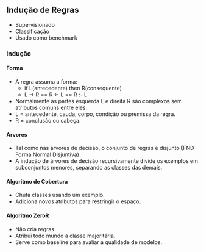 ## Indução de Regras
- Supervisionado
- Classificação
- Usado como benchmark
### Indução
#### Forma
- A regra assuma a forma:
	- if L(antecedente) then R(consequente)
	- L -> R == R <- L == R :- L
- Normalmente as partes esquerda L e direita R são complexos sem atributos comuns entre eles.
- L = antecedente, cauda, corpo, condição ou premissa da regra.
- R = conclusão ou cabeça.
#### Arvores
- Tal como nas árvores de decisão, o conjunto de regras é disjunto (FND - Forma Normal Disjuntiva)
- A indução de árvores de decisão recursivamente divide os exemplos em subconjuntos menores, separando as classes das demais.
#### Algoritmo de Cobertura
- Chuta classes usando um exemplo.
- Adiciona novos atributos para restringir o espaço.
#### Algoritmo ZeroR
- Não cria regras.
- Atribui todo mundo à classe majoritária.
- Serve como baseline para avaliar a qualidade de modelos.